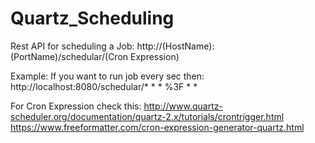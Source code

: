 # Quartz_Scheduling


Rest API for scheduling a Job:
http://(HostName):(PortName)/schedular/(Cron Expression)


Example:
If you want to run job every sec then: 
http://localhost:8080/schedular/* * * %3F * *


For Cron Expression check this:
http://www.quartz-scheduler.org/documentation/quartz-2.x/tutorials/crontrigger.html
https://www.freeformatter.com/cron-expression-generator-quartz.html

